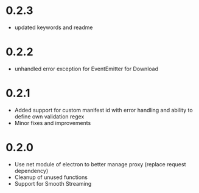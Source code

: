 # 0.2.3
 * updated keywords and readme 
 
# 0.2.2
 * unhandled error exception for EventEmitter for Download
 
# 0.2.1
 * Added support for custom manifest id with error handling and ability to define own validation regex 
 * Minor fixes and improvements 
 
# 0.2.0
 * Use net module of electron to better manage proxy (replace request dependency)
 * Cleanup of unused functions
 * Support for Smooth Streaming
